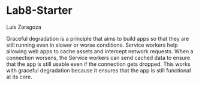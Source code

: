 # Lab8-Starter
Luis Zaragoza

Graceful degradation is a principle that aims to build apps so that they are still running even in slower or worse conditions. Service workers help allowing web apps to cache assets and intercept network requests. When a connection worsens, the Service workers can send cached data to ensure that the app is still usable even if the connection gets dropped. This works with graceful degradation because it ensures that the app is still functional at its core.
